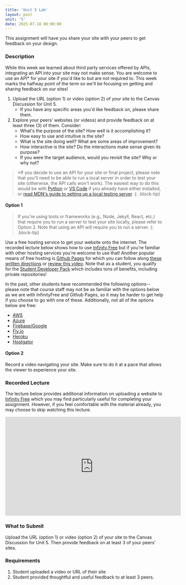 ```yaml
---
title: 'Unit 5 Lab'
layout: post
unit: '5'
date: 2025-07-18 00:00:00
---
```


This assignment will have you share your site with your peers to get feedback on your design. 

### Description
While this week we learned about third party services offered by APIs, integrating an API into your site may not make sense. You are welcome to use an API* for your site if you'd like to but are not required to. This week marks the halfway point of the term so we'll be focusing on getting and sharing feedback on our sites!

1. Upload the URL (option 1) or video (option 2) of your site to the Canvas Discussion for Unit 5. 
	- If you have any specific areas you'd like feedback on, please share them.
1. Explore your peers’ websites (or videos) and provide feedback on at least three (3) of them. Consider:
	- What's the purpose of the site? How well is it accomplishing it?
	- How easy to use and intuitive is the site? 
	- What is the site doing well? What are some areas of improvement?
	- How interactive is the site? Do the interactions make sense given its purpose?
	- If you were the target audience, would you revisit the site? Why or why not?

> \*If you decide to use an API for your site or final project, please note that you'll need to be able to run a local server in order to test your site (otherwise, the API calls won't work). The easiest way to do this would be with [Python](https://pythonbasics.org/webserver/) or [VS Code](https://www.geeksforgeeks.org/installation-guide/how-to-enable-live-server-on-visual-studio-code/) if you already have either installed, or [read MDN's guide to setting up a local testing server](https://developer.mozilla.org/en-US/docs/Learn/Common_questions/Tools_and_setup/set_up_a_local_testing_server).
{: .block-tip}

#### Option 1
> If you're using tools or frameworks (e.g., Node, Jekyll, React, etc.) that require you to run a server to test your site locally, please refer to Option 2. Note that using an API will require you to run a server.
{: .block-tip}

Use a free hosting service to get your website onto the internet. The recorded lecture below shows how to use [Infinity Free](http://infinityfree.net) but if you're familiar with other hosting services you're welcome to use that! Another popular means of free hosting is [Github Pages](https://pages.github.com) for which you can follow along [these written directions](https://www.theodinproject.com/lessons/foundations-recipes#viewing-your-project-on-the-web) or [review this video](https://www.youtube.com/watch?v=e5AwNU3Y2es). Note that as a student, you qualify for the [Student Developer Pack](https://education.github.com/pack) which includes tons of benefits, including private repositories! 

In the past, other students have recommended the following options-- please note that course staff may not be as familiar with the options below as we are with InfinityFree and Github Pages, so it may be harder to get help if you choose to go with one of these. Additionally, not all of the options below are free:
- [AWS](https://aws.amazon.com/free/webapps/)
- [Azure](https://azure.microsoft.com/en-us/blog/introducing-web-hosting-plans-for-azure-web-sites/)
- [Firebase/Google](https://firebase.google.com)
- [Fly.io](https://fly.io/)
- [Heroku](https://www.heroku.com)
- [Hostgator](https://www.hostgator.com/web-hosting1)

#### Option 2
Record a video navigating your site. Make sure to do it at a pace that allows the viewer to experience your site.

### Recorded Lecture
The lecture below provides additional information on uploading a website to [Infinity Free](http://infinityfree.net) which you may find particularly useful for completing your assignment. However, if you feel comfortable with the material already, you may choose to skip watching this lecture.

<iframe width="560" height="315" src="https://www.youtube.com/embed/aQH5-Hia2dw?si=mdRFQ9wlMvfKWze5" title="YouTube video player" frameborder="0" allow="accelerometer; autoplay; clipboard-write; encrypted-media; gyroscope; picture-in-picture; web-share" referrerpolicy="strict-origin-when-cross-origin" allowfullscreen></iframe>

### What to Submit
Upload the URL (option 1) or video (option 2) of your site to the Canvas Discussion for Unit 5. Then provide feedback on at least 3 of your peers' sites.

### Requirements
1. Student uploaded a video or URL of their site
1. Student provided thoughtful and useful feedback to at least 3 peers.
